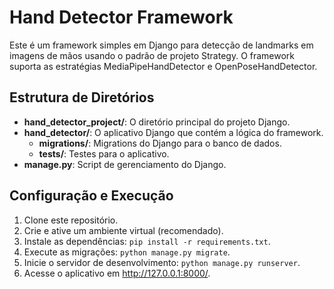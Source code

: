 # Hand Detector Framework

Este é um framework simples em Django para detecção de landmarks em imagens de mãos usando o padrão de projeto Strategy. O framework suporta as estratégias MediaPipeHandDetector e OpenPoseHandDetector.

## Estrutura de Diretórios

- **hand_detector_project/**: O diretório principal do projeto Django.
- **hand_detector/**: O aplicativo Django que contém a lógica do framework.
  - **migrations/**: Migrations do Django para o banco de dados.
  - **tests/**: Testes para o aplicativo.
- **manage.py**: Script de gerenciamento do Django.

## Configuração e Execução

1. Clone este repositório.
2. Crie e ative um ambiente virtual (recomendado).
3. Instale as dependências: `pip install -r requirements.txt`.
4. Execute as migrações: `python manage.py migrate`.
5. Inicie o servidor de desenvolvimento: `python manage.py runserver`.
6. Acesse o aplicativo em http://127.0.0.1:8000/.

